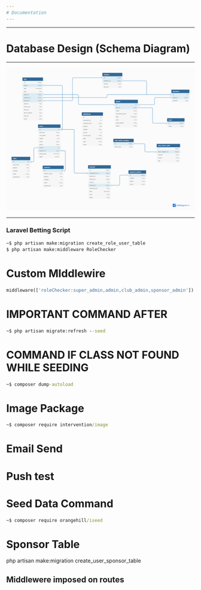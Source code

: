 ```yaml
---
# Documentation
---
```


---

# Database Design (Schema Diagram)

---

![](MARKDOWN/db.png)

---

### Laravel Betting Script

```cmd
~$ php artisan make:migration create_role_user_table
$ php artisan make:middleware RoleChecker

```

# Custom MIddlewire

```php
middleware(['roleChecker:super_admin,admin,club_admin,sponsor_admin'])
```

# **IMPORTANT COMMAND AFTER**

```cmd
~$ php artisan migrate:refresh --seed
```

# **COMMAND IF CLASS NOT FOUND WHILE SEEDING**

```cmd
~$ composer dump-autoload
```

# Image Package

```cmd
~$ composer require intervention/image
```

# Email Send

# Push test

# Seed Data Command

```cmd
~$ composer require orangehill/iseed
```

# Sponsor Table

php artisan make:migration create_user_sponsor_table

## Middlewere imposed on routes
